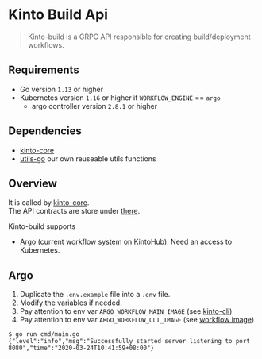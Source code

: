 # Kinto Build Api

> Kinto-build is a GRPC API responsible for creating build/deployment workflows.

## Requirements

* Go version `1.13` or higher
* Kubernetes version `1.16` or higher if `WORKFLOW_ENGINE` == `argo` 
  * argo controller version `2.8.1` or higher

## Dependencies
- [kinto-core](https://github.com/kintoproj/kinto-core)
- [utils-go](https://github.com/kintohub/utils-go) our own reuseable utils functions

## Overview

It is called by [kinto-core](https://github.com/kintoproj/kinto-core).   
The API contracts are store under [there](https://github.com/kintoproj/kinto-core/blob/master/proto/workflowapi.proto).

Kinto-build supports
- [Argo](https://github.com/argoproj/argo) (current workflow system on KintoHub). Need an access to Kubernetes.

## Argo

1) Duplicate the `.env.example` file into a `.env` file.
2) Modify the variables if needed.
3) Pay attention to env var `ARGO_WORKFLOW_MAIN_IMAGE` (see [kinto-cli](../images/kinto-cli))
4) Pay attention to env var `ARGO_WORKFLOW_CLI_IMAGE` (see [workflow image](../images))

```shell script
$ go run cmd/main.go
{"level":"info","msg":"Successfully started server listening to port 8080","time":"2020-03-24T10:41:59+08:00"}
```
